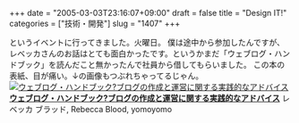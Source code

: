 +++
date = "2005-03-03T23:16:07+09:00"
draft = false
title = "Design IT!"
categories = ["技術・開発"]
slug = "1407"
+++

というイベントに行ってきました。火曜日。
僕は途中から参加したんですが、レベッカさんのお話はとても面白かったです。というかまだ「ウェブログ・ハンドブック」を読んだこと無かったんで社員から借してもらいました。
この本の表紙、目が痛い。↓の画像もつぶれちゃってるじゃん。
<a href="http://www.amazon.co.jp/exec/obidos/ASIN/483991107X/ieiriblog-22?dev-t=DVZ02IW2V71DT%26camp=2025%26link_code=xm2" target="_blank"><img border="0" src="http://images-jp.amazon.com/images/P/483991107X.09.MZZZZZZZ.jpg" alt="ウェブログ・ハンドブック?ブログの作成と運営に関する実践的なアドバイス" /></a>
<a href="http://www.amazon.co.jp/exec/obidos/ASIN/483991107X/ieiriblog-22?dev-t=DVZ02IW2V71DT%26camp=2025%26link_code=xm2" target="_blank"><strong>ウェブログ・ハンドブック?ブログの作成と運営に関する実践的なアドバイス</strong></a>
レベッカ ブラッド, Rebecca Blood, yomoyomo
